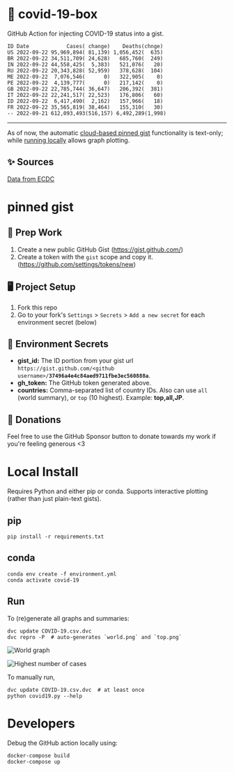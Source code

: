 # 🏥 covid-19-box

GitHub Action for injecting COVID-19 status into a gist.

```
ID Date            Cases( change)    Deaths(chnge)
US 2022-09-22 95,969,894( 81,139) 1,056,452(  635)
BR 2022-09-22 34,511,709( 24,628)   685,760(  249)
IN 2022-09-22 44,558,425(  5,383)   521,076(   20)
RU 2022-09-22 20,343,828( 52,959)   378,628(  104)
ME 2022-09-22  7,076,546(      0)   322,905(    0)
PE 2022-09-22  4,139,777(      0)   217,142(    0)
GB 2022-09-22 22,785,744( 36,647)   206,392(  381)
IT 2022-09-22 22,241,517( 22,523)   176,806(   60)
ID 2022-09-22  6,417,490(  2,162)   157,966(   18)
FR 2022-09-22 35,565,819( 38,464)   155,310(   30)
-- 2022-09-21 612,093,493(516,157) 6,492,289(1,998)
```

---

As of now, the automatic [cloud-based pinned gist](#pinned-gist) functionality is text-only;
while [running locally](#local-install) allows graph plotting.

## ✨ Sources

[Data from ECDC](https://www.ecdc.europa.eu/en/publications-data/download-todays-data-geographic-distribution-covid-19-cases-worldwide)

# pinned gist

## 🎒 Prep Work
1. Create a new public GitHub Gist (https://gist.github.com/)
1. Create a token with the `gist` scope and copy it. (https://github.com/settings/tokens/new)

## 🖥 Project Setup
1. Fork this repo
1. Go to your fork's `Settings` > `Secrets` > `Add a new secret` for each environment secret (below)

## 🤫 Environment Secrets
- **gist_id:** The ID portion from your gist url `https://gist.github.com/<github username>/`**`37496a4e4c84aed9711fbe3ec560888a`**.
- **gh_token:** The GitHub token generated above.
- **countries:** Comma-separated list of country IDs. Also can use `all` (world summary), or `top` (10 highest). Example: **top,all,JP**.

## 💸 Donations

Feel free to use the GitHub Sponsor button to donate towards my work if you're feeling generous <3

# Local Install

Requires Python and either pip or conda. Supports interactive plotting (rather than just plain-text gists).

## pip

```
pip install -r requirements.txt
```

## conda

```
conda env create -f environment.yml
conda activate covid-19
```

## Run

To (re)generate all graphs and summaries:

```
dvc update COVID-19.csv.dvc
dvc repro -P  # auto-generates `world.png` and `top.png`
```

![World graph](world.png)

![Highest number of cases](top.png)

To manually run,

```
dvc update COVID-19.csv.dvc  # at least once
python covid19.py --help
```

# Developers

Debug the GitHub action locally using:

```
docker-compose build
docker-compose up
```
